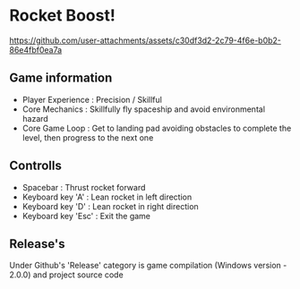 # Rocket Boost!


https://github.com/user-attachments/assets/c30df3d2-2c79-4f6e-b0b2-86e4fbf0ea7a


## Game information
- Player Experience : Precision / Skillful
- Core Mechanics    : Skillfully fly spaceship and avoid environmental hazard
- Core Game Loop    : Get to landing pad avoiding obstacles to complete the level, then progress to the next one

## Controlls
- Spacebar : Thrust rocket forward
- Keyboard key 'A' : Lean rocket in left direction
- Keyboard key 'D' : Lean rocket in right direction
- Keyboard key 'Esc' : Exit the game

## Release's
Under Github's 'Release' category is game compilation (Windows version - 2.0.0) and project source code
